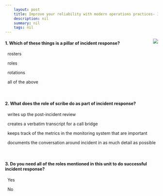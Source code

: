 ```yaml
---
    layout: post
    title: Improve your reliability with modern operations practices- Incident response - Foundations of incident response
    description: nil
    summary: nil
    tags: nil
---
```



 <a target="_blank" href="https://docs.microsoft.com/en-us/learn/modules/improve-reliability-incidents/4-foundations/"><i class="fas fa-external-link-alt"></i> </a>
 <img align="right" src="https://docs.microsoft.com/en-us/learn/achievements/improve-reliability-incidents.svg">
####  1. Which of these things is a pillar of incident response?


<i class='far fa-square'></i> &nbsp;&nbsp;rosters

<i class='far fa-square'></i> &nbsp;&nbsp;roles

<i class='far fa-square'></i> &nbsp;&nbsp;rotations

<i class='fas fa-check-square' style='color: Dodgerblue;'></i> &nbsp;&nbsp;all of the above
<br />
<br />
<br />

####  2. What does the role of scribe do as part of incident response?


<i class='far fa-square'></i> &nbsp;&nbsp;writes up the post-incident review

<i class='far fa-square'></i> &nbsp;&nbsp;creates a verbatim transcript for a call bridge

<i class='far fa-square'></i> &nbsp;&nbsp;keeps track of the metrics in the monitoring system that are important

<i class='fas fa-check-square' style='color: Dodgerblue;'></i> &nbsp;&nbsp;documents the conversation around incident in as much detail as possible
<br />
<br />
<br />

####  3. Do you need all of the roles mentioned in this unit to do successful incident response?


<i class='far fa-square'></i> &nbsp;&nbsp;Yes

<i class='fas fa-check-square' style='color: Dodgerblue;'></i> &nbsp;&nbsp;No
<br />
<br />
<br />
